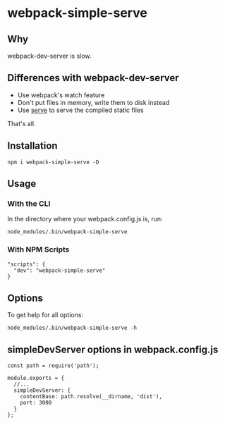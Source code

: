 # webpack-simple-serve

## Why

webpack-dev-server is slow.

## Differences with webpack-dev-server

- Use webpack's watch feature
- Don't put files in memory, write them to disk instead
- Use [serve](https://www.npmjs.com/package/serve) to serve the compiled static files

That's all.

## Installation

```
npm i webpack-simple-serve -D
```

## Usage

### With the CLI

In the directory where your webpack.config.js is, run:

```
node_modules/.bin/webpack-simple-serve
```

### With NPM Scripts

```
"scripts": {
  "dev": "webpack-simple-serve"
}
```

## Options

To get help for all options:

```
node_modules/.bin/webpack-simple-serve -h
```

## simpleDevServer options in webpack.config.js

```
const path = require('path');

module.exports = {
  //...
  simpleDevServer: {
    contentBase: path.resolve(__dirname, 'dist'),
    port: 3000
  }
};
```
